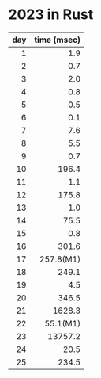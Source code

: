 # 2023 in Rust

| day|time (msec)|
|---:|----------:|
|  1 |       1.9 |
|  2 |       0.7 |
|  3 |       2.0 |
|  4 |       0.8 |
|  5 |       0.5 |
|  6 |       0.1 |
|  7 |       7.6 |
|  8 |       5.5 |
|  9 |       0.7 |
| 10 |     196.4 |
| 11 |       1.1 |
| 12 |     175.8 |
| 13 |       1.0 |
| 14 |      75.5 |
| 15 |       0.8 |
| 16 |     301.6 |
| 17 | 257.8(M1) |
| 18 |     249.1 |
| 19 |       4.5 |
| 20 |     346.5 |
| 21 |    1628.3 |
| 22 |  55.1(M1) |
| 23 |   13757.2 |
| 24 |      20.5 |
| 25 |     234.5 |
